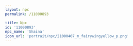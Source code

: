 ```yaml
---
layout: npc
permalink: /11000893

title: Npc
id: '11000893'
npc_name: 'Shaina'
icon_url: 'portrait/npc/21000407_m_fairywingyellow_p.png'
---
```

